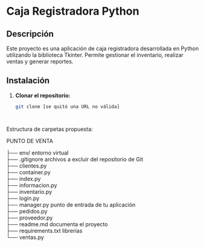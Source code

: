 # Caja Registradora Python

## Descripción
Este proyecto es una aplicación de caja registradora desarrollada en Python utilizando la biblioteca Tkinter. Permite gestionar el inventario, realizar ventas y generar reportes.

## Instalación
1. **Clonar el repositorio:**
   ```bash
   git clone [se quitó una URL no válida]




Estructura de carpetas propuesta:

PUNTO DE VENTA

   ├── env/  entorno virtual                    
   ├── .gitignore  archivos a excluir del repositorio de Git      
   ├── clientes.py            
   ├── container.py        
   ├── index.py               
   ├── informacion.py                     
   ├── inventario.py                      
   ├── login.py                  
   ├── manager.py  punto de entrada de tu aplicación                 
   ├── pedidos.py                
   ├── proveedor.py              
   ├── readme.md  documenta el proyecto            
   ├── requirements.txt   librerías             
   └── ventas.py              